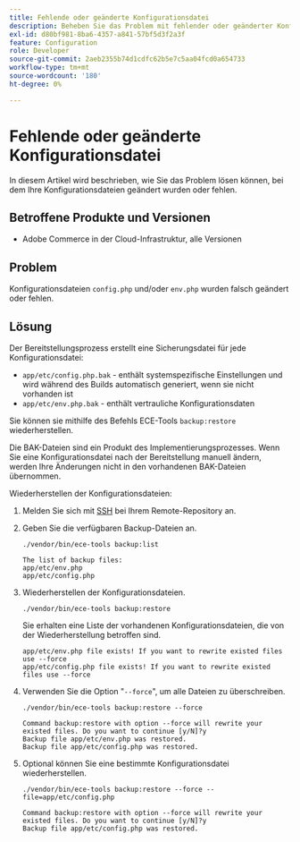 ```yaml
---
title: Fehlende oder geänderte Konfigurationsdatei
description: Beheben Sie das Problem mit fehlender oder geänderter Konfigurationsdatei für Adobe Commerce.
exl-id: d80bf981-8ba6-4357-a841-57bf5d3f2a3f
feature: Configuration
role: Developer
source-git-commit: 2aeb2355b74d1cdfc62b5e7c5aa04fcd0a654733
workflow-type: tm+mt
source-wordcount: '180'
ht-degree: 0%

---
```


# Fehlende oder geänderte Konfigurationsdatei

In diesem Artikel wird beschrieben, wie Sie das Problem lösen können, bei dem Ihre Konfigurationsdateien geändert wurden oder fehlen.

## Betroffene Produkte und Versionen

* Adobe Commerce in der Cloud-Infrastruktur, alle Versionen

## Problem

Konfigurationsdateien `config.php` und/oder `env.php` wurden falsch geändert oder fehlen.

## Lösung

Der Bereitstellungsprozess erstellt eine Sicherungsdatei für jede Konfigurationsdatei:

* `app/etc/config.php.bak` - enthält systemspezifische Einstellungen und wird während des Builds automatisch generiert, wenn sie nicht vorhanden ist
* `app/etc/env.php.bak` - enthält vertrauliche Konfigurationsdaten

Sie können sie mithilfe des Befehls ECE-Tools `backup:restore` wiederherstellen.

Die BAK-Dateien sind ein Produkt des Implementierungsprozesses. Wenn Sie eine Konfigurationsdatei nach der Bereitstellung manuell ändern, werden Ihre Änderungen nicht in den vorhandenen BAK-Dateien übernommen.

Wiederherstellen der Konfigurationsdateien:

1. Melden Sie sich mit [SSH](https://experienceleague.adobe.com/en/docs/commerce-cloud-service/user-guide/develop/secure-connections#ssh) bei Ihrem Remote-Repository an.
1. Geben Sie die verfügbaren Backup-Dateien an.

   ```
   ./vendor/bin/ece-tools backup:list
   ```

   ```
   The list of backup files:
   app/etc/env.php
   app/etc/config.php
   ```

1. Wiederherstellen der Konfigurationsdateien.

   ```
   ./vendor/bin/ece-tools backup:restore
   ```

   Sie erhalten eine Liste der vorhandenen Konfigurationsdateien, die von der Wiederherstellung betroffen sind.

   ```
   app/etc/env.php file exists! If you want to rewrite existed files use --force
   app/etc/config.php file exists! If you want to rewrite existed files use --force
   ```

1. Verwenden Sie die Option &quot;`--force`&quot;, um alle Dateien zu überschreiben.

   ```
   ./vendor/bin/ece-tools backup:restore --force
   ```

   ```
   Command backup:restore with option --force will rewrite your existed files. Do you want to continue [y/N]?y
   Backup file app/etc/env.php was restored.
   Backup file app/etc/config.php was restored.
   ```

1. Optional können Sie eine bestimmte Konfigurationsdatei wiederherstellen.

   ```
   ./vendor/bin/ece-tools backup:restore --force --file=app/etc/config.php
   ```

   ```
   Command backup:restore with option --force will rewrite your existed files. Do you want to continue [y/N]?y
   Backup file app/etc/config.php was restored.
   ```
